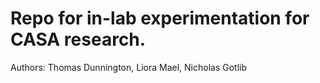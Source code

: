 # Repo for in-lab experimentation for CASA research. 
Authors: Thomas Dunnington, Liora Mael, Nicholas Gotlib
